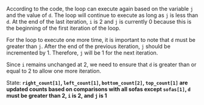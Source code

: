 According to the code, the loop can execute again based on the variable `j` and the value of `d`. The loop will continue to execute as long as `j` is less than `d`. At the end of the last iteration, `i` is 2 and `j` is currently 0 because this is the beginning of the first iteration of the loop.

For the loop to execute one more time, it is important to note that `d` must be greater than `j`. After the end of the previous iteration, `j` should be incremented by 1. Therefore, `j` will be 1 for the next iteration. 

Since `i` remains unchanged at 2, we need to ensure that `d` is greater than or equal to 2 to allow one more iteration.

State: **`right_count[1]`, `left_count[1]`, `bottom_count[2]`, `top_count[1]` are updated counts based on comparisons with all sofas except `sofas[1]`, `d` must be greater than 2, `i` is 2, and `j` is 1**